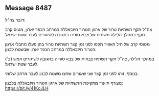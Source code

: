 ## Message 8487

דובר צה"ל:

צה"ל תקף תשתיות טרור של ארגון הטרור חיזבאללה במרחב הכפר יארון; מטוס קרב תקף במהלך הלילה תשתית של צבא סוריה בתגובה לשיגורים לעבר שטח ישראל

מטוסי קרב של חיל האוויר תקפו לפני זמן קצר תשתיות טרור בהן פעלו מחבלי ארגון הטרור חיזבאללה במרחב הכפר יארון שבשטח לבנון.

במהלך הלילה, צה"ל תקף תשתית צבאית של צבא סוריה בתגובה לשיגורים אמש (ב') לעבר שטח ישראל.

בנוסף, זוהו לפני זמן קצר שני שיגורים שחצו משטח לבנון לעבר מרחב שלומי.

מצורף תיעוד מתקיפת התשתיות של ארגון הטרור חיזבאללה בלבנון: https://bit.ly/41KcJLH

